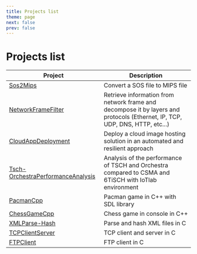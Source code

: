 ```yaml
---
title: Projects list
theme: page
next: false
prev: false
---
```


# Projects list

| Project | Description | 
| --- | --- |
| [Sos2Mips](/projects/sos2mips) | Convert a SOS file to MIPS file |
| [NetworkFrameFilter](/projects/networkframefilter) | Retrieve information from network frame and decompose it by layers and protocols (Ethernet, IP, TCP, UDP, DNS, HTTP, etc...) |
| [CloudAppDeployment](/projects/cloudappdeployment) | Deploy a cloud image hosting solution in an automated and resilient approach |
| [Tsch-OrchestraPerformanceAnalysis](/projects/tschorchestra) | Analysis of the performance of TSCH and Orchestra compared to CSMA and 6TiSCH with IoTlab environment |
| [PacmanCpp](/projects/pacmancpp) | Pacman game in C++ with SDL library |
| [ChessGameCpp](/projects/chessgamecpp) | Chess game in console in C++ |
| [XMLParse-Hash](/projects/xmlparsehash) | Parse and hash XML files in C |
| [TCPClientServer](/projects/tcpclientserver) | TCP client and server in C |
| [FTPClient](/projects/ftpclient) | FTP client in C |
